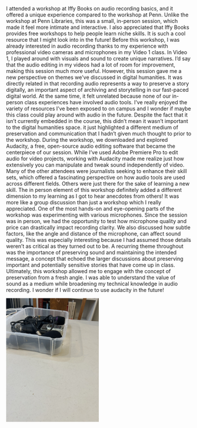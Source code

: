 I attended a workshop at Iffy Books on audio recording basics, and it offered a unique experience compared to the workshop at Penn. Unlike the workshop at Penn Libraries, this was a small, in-person session, which made it feel more intimate and interactive. I also appreciated that Iffy Books provides free workshops to help people learn niche skills. It is such a cool resource that I might look into in the future!
Before this workshop, I was already interested in audio recording thanks to my experience with professional video cameras and microphones in my Video 1 class. In Video 1, I played around with visuals and sound to create unique narratives. I’d say that the audio editing in my videos had a lot of room for improvement, making this session much more useful. 
 However, this session gave me a new perspective on themes we've discussed in digital humanities. It was directly related in that recording audio represents a way to preserve a story digitally, an important aspect of archiving and storytelling in our fast-paced digital world. At the same time, it felt unrelated because none of our in-person class experiences have involved audio tools. I’ve really enjoyed the variety of resources I’ve been exposed to on campus and I wonder if maybe this class could play around with audio in the future. Despite the fact that it isn’t currently embedded in the course, this didn’t mean it wasn’t important to the digital humanities space. it just highlighted a different medium of preservation and communication that I hadn’t given much thought to prior to the workshop.
During the workshop, we downloaded and explored Audacity, a free, open-source audio editing software that became the centerpiece of our session. While I’ve used Adobe Premiere Pro to edit audio for video projects, working with Audacity made me realize just how extensively you can manipulate and tweak sound independently of video. Many of the other attendees were journalists seeking to enhance their skill sets, which offered a fascinating perspective on how audio tools are used across different fields. Others were just there for the sake of learning a new skill. The in person element of this workshop definitely added a different dimension to my learning as I got to hear anecdotes from others! It was more like a group discussion than just a workshop which I really appreciated.
One of the most hands-on and eye-opening parts of the workshop was experimenting with various microphones. Since the session was in person, we had the opportunity to test how microphone quality and price can drastically impact recording clarity. We also discussed how subtle factors, like the angle and distance of the microphone, can affect sound quality. This was especially interesting because I had assumed those details weren’t as critical as they turned out to be. A recurring theme throughout was the importance of preserving sound and maintaining the intended message, a concept that echoed the larger discussions about preserving important and potentially sensitive stories that have come up in class.
Ultimately, this workshop allowed me to engage with the concept of preservation from a fresh angle. I was able to understand the value of sound as a medium while broadening my technical knowledge in audio recording. I wonder if I will continue to use audacity in the future!

<img src="images/microphones.jpeg" alt="Microphones" width="50%">
